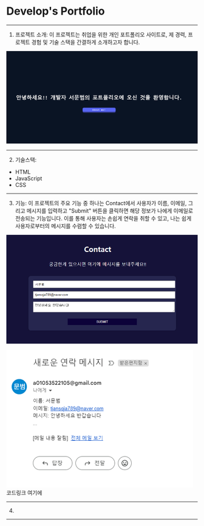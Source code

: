 # Develop's Portfolio
___
1. 프로젝트 소개:
이 프로젝트는 취업을 위한 개인 포트폴리오 사이트로, 제 경력, 프로젝트 경험 및 기술 스택을 간결하게 소개하고자 합니다.

![Alt text](image.png)
___
2. 기술스택:

 - HTML 
 - JavaScript 
 - CSS
___
3. 기능:
이 프로젝트의 주요 기능 중 하나는 Contact에서 사용자가 이름, 이메일, 그리고 메시지를 입력하고 "Submit" 버튼을 클릭하면 해당 정보가 나에게 이메일로 전송되는 기능입니다. 이를 통해 사용자는 손쉽게 연락을 취할 수 있고, 나는 쉽게 사용자로부터의 메시지를 수렴할 수 있습니다.

![Alt text](image-2.png)

![Alt text](image-1.png)
코드링크 여기에 
___
4.

___